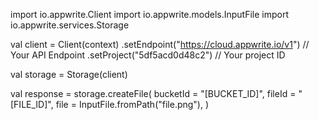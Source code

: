 import io.appwrite.Client
import io.appwrite.models.InputFile
import io.appwrite.services.Storage

val client = Client(context)
    .setEndpoint("https://cloud.appwrite.io/v1") // Your API Endpoint
    .setProject("5df5acd0d48c2") // Your project ID

val storage = Storage(client)

val response = storage.createFile(
    bucketId = "[BUCKET_ID]",
    fileId = "[FILE_ID]",
    file = InputFile.fromPath("file.png"),
)
